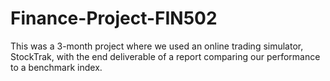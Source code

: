 # Finance-Project-FIN502
This was a 3-month project where we used an online trading simulator, StockTrak, with the end deliverable of a report comparing our performance to a benchmark index.
